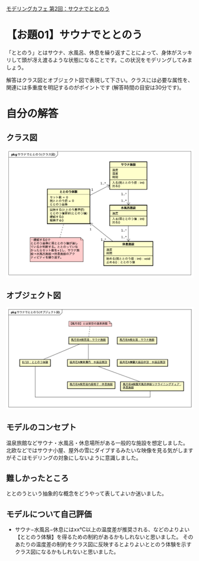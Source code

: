 [モデリングカフェ 第2回：サウナでととのう](https://www.ogis-ri.co.jp/otc/hiroba/others/ModelingCafe/re02.html?fbclid=IwY2xjawEkAjxleHRuA2FlbQIxMQABHeLjzrc2mzu2o-k63_7P0cid5l7m2Ex6oBf_BEhMfMbA2eu47dpW6yI5Pg_aem_exSYSVSiSjaAhRVFWV1o4g)

# 【お題01】サウナでととのう
「ととのう」とはサウナ、水風呂、休息を繰り返すことによって、身体がスッキリして頭が冴え渡るような状態になることです。この状況をモデリングしてみましょう。

解答はクラス図とオブジェクト図で表現して下さい。クラスには必要な属性を、関連には多重度を明記するのがポイントです (解答時間の目安は30分です)。

# 自分の解答
## クラス図
![](img/サウナでととのう(クラス図).png)

## オブジェクト図
![](img/サウナでととのう(オブジェクト図).png)


## モデルのコンセプト
温泉旅館などサウナ・水風呂・休息場所がある一般的な施設を想定しました。
北欧などではサウナ小屋、屋外の雪にダイブするみたいな映像を見る気がしますがそこはモデリングの対象にしないように意識しました。

## 難しかったところ
ととのうという抽象的な概念をどうやって表してよいか迷いました。

## モデルについて自己評価
* サウナ−水風呂−休息にはxx℃以上の温度差が推奨される、などのよりよい【ととのう体験】を得るための制約があるかもしれないと思いました。
そのあたりの温度差の制約をクラス図に反映するとよりよいととのう体験を示すクラス図になるかもしれないと思いました。

